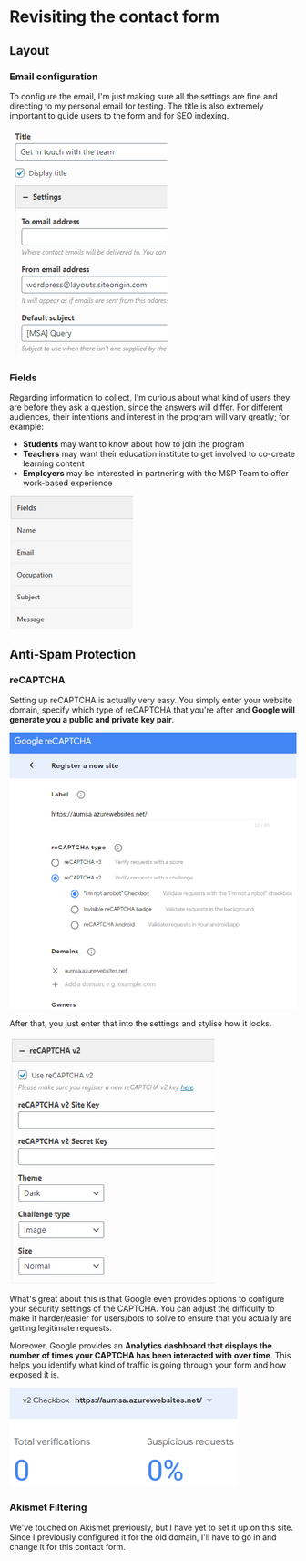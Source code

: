 # Revisiting the contact form

## Layout

### Email configuration

To configure the email, I'm just making sure all the settings are fine and directing to my personal email for testing. The title is also extremely important to guide users to the form and for SEO indexing.

![](../../.gitbook/assets/image%20%28143%29.png)

### Fields

Regarding information to collect, I'm curious about what kind of users they are before they ask a question, since the answers will differ. For different audiences, their intentions and interest in the program will vary greatly; for example:

* **Students** may want to know about how to join the program
* **Teachers** may want their education institute to get involved to co-create learning content
* **Employers** may be interested in partnering with the MSP Team to offer work-based experience

![](../../.gitbook/assets/image%20%28160%29.png)

## Anti-Spam Protection

### reCAPTCHA

Setting up reCAPTCHA is actually very easy. You simply enter your website domain, specify which type of reCAPTCHA that you're after and **Google will generate you a public and private key pair**.

![Google registration for reCAPTCHA](../../.gitbook/assets/image%20%28162%29.png)

After that, you just enter that into the settings and stylise how it looks.

![Contact form reCAPTCHA settings](../../.gitbook/assets/image%20%28154%29.png)

What's great about this is that Google even provides options to configure your security settings of the CAPTCHA. You can adjust the difficulty to make it harder/easier for users/bots to solve to ensure that you actually are getting legitimate requests.

Moreover, Google provides an **Analytics dashboard that displays the number of times your CAPTCHA has been interacted with over time**. This helps you identify what kind of traffic is going through your form and how exposed it is.

![](../../.gitbook/assets/image%20%28150%29.png)

### Akismet Filtering

We've touched on Akismet previously, but I have yet to set it up on this site. Since I previously configured it for the old domain, I'll have to go in and change it for this contact form.

